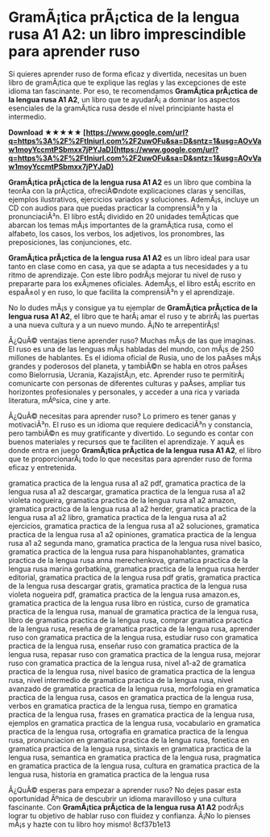 # GramÃ¡tica prÃ¡ctica de la lengua rusa A1 A2: un libro imprescindible para aprender ruso
 
Si quieres aprender ruso de forma eficaz y divertida, necesitas un buen libro de gramÃ¡tica que te explique las reglas y las excepciones de este idioma tan fascinante. Por eso, te recomendamos **GramÃ¡tica prÃ¡ctica de la lengua rusa A1 A2**, un libro que te ayudarÃ¡ a dominar los aspectos esenciales de la gramÃ¡tica rusa desde el nivel principiante hasta el intermedio.
 
**Download ★★★★★ [https://www.google.com/url?q=https%3A%2F%2Ftlniurl.com%2F2uwOFu&sa=D&sntz=1&usg=AOvVaw1moyYccmtPSbmxx7jPYJaD](https://www.google.com/url?q=https%3A%2F%2Ftlniurl.com%2F2uwOFu&sa=D&sntz=1&usg=AOvVaw1moyYccmtPSbmxx7jPYJaD)**


 
**GramÃ¡tica prÃ¡ctica de la lengua rusa A1 A2** es un libro que combina la teorÃ­a con la prÃ¡ctica, ofreciÃ©ndote explicaciones claras y sencillas, ejemplos ilustrativos, ejercicios variados y soluciones. AdemÃ¡s, incluye un CD con audios para que puedas practicar la comprensiÃ³n y la pronunciaciÃ³n. El libro estÃ¡ dividido en 20 unidades temÃ¡ticas que abarcan los temas mÃ¡s importantes de la gramÃ¡tica rusa, como el alfabeto, los casos, los verbos, los adjetivos, los pronombres, las preposiciones, las conjunciones, etc.
 
**GramÃ¡tica prÃ¡ctica de la lengua rusa A1 A2** es un libro ideal para usar tanto en clase como en casa, ya que se adapta a tus necesidades y a tu ritmo de aprendizaje. Con este libro podrÃ¡s mejorar tu nivel de ruso y prepararte para los exÃ¡menes oficiales. AdemÃ¡s, el libro estÃ¡ escrito en espaÃ±ol y en ruso, lo que facilita la comprensiÃ³n y el aprendizaje.
 
No lo dudes mÃ¡s y consigue ya tu ejemplar de **GramÃ¡tica prÃ¡ctica de la lengua rusa A1 A2**, el libro que te harÃ¡ amar el ruso y te abrirÃ¡ las puertas a una nueva cultura y a un nuevo mundo. Â¡No te arrepentirÃ¡s!
  
Â¿QuÃ© ventajas tiene aprender ruso? Muchas mÃ¡s de las que imaginas. El ruso es una de las lenguas mÃ¡s habladas del mundo, con mÃ¡s de 250 millones de hablantes. Es el idioma oficial de Rusia, uno de los paÃ­ses mÃ¡s grandes y poderosos del planeta, y tambiÃ©n se habla en otros paÃ­ses como Bielorrusia, Ucrania, KazajistÃ¡n, etc. Aprender ruso te permitirÃ¡ comunicarte con personas de diferentes culturas y paÃ­ses, ampliar tus horizontes profesionales y personales, y acceder a una rica y variada literatura, mÃºsica, cine y arte.
 
Â¿QuÃ© necesitas para aprender ruso? Lo primero es tener ganas y motivaciÃ³n. El ruso es un idioma que requiere dedicaciÃ³n y constancia, pero tambiÃ©n es muy gratificante y divertido. Lo segundo es contar con buenos materiales y recursos que te faciliten el aprendizaje. Y aquÃ­ es donde entra en juego **GramÃ¡tica prÃ¡ctica de la lengua rusa A1 A2**, el libro que te proporcionarÃ¡ todo lo que necesitas para aprender ruso de forma eficaz y entretenida.
 
gramatica practica de la lengua rusa a1 a2 pdf,  gramatica practica de la lengua rusa a1 a2 descargar,  gramatica practica de la lengua rusa a1 a2 violeta nogueira,  gramatica practica de la lengua rusa a1 a2 amazon,  gramatica practica de la lengua rusa a1 a2 herder,  gramatica practica de la lengua rusa a1 a2 libro,  gramatica practica de la lengua rusa a1 a2 ejercicios,  gramatica practica de la lengua rusa a1 a2 soluciones,  gramatica practica de la lengua rusa a1 a2 opiniones,  gramatica practica de la lengua rusa a1 a2 segunda mano,  gramatica practica de la lengua rusa nivel basico,  gramatica practica de la lengua rusa para hispanohablantes,  gramatica practica de la lengua rusa anna merechenkova,  gramatica practica de la lengua rusa marina gorbatkina,  gramatica practica de la lengua rusa herder editorial,  gramatica practica de la lengua rusa pdf gratis,  gramatica practica de la lengua rusa descargar gratis,  gramatica practica de la lengua rusa violeta nogueira pdf,  gramatica practica de la lengua rusa amazon.es,  gramatica practica de la lengua rusa libro en rústica,  curso de gramatica practica de la lengua rusa,  manual de gramatica practica de la lengua rusa,  libro de gramatica practica de la lengua rusa,  comprar gramatica practica de la lengua rusa,  reseña de gramatica practica de la lengua rusa,  aprender ruso con gramatica practica de la lengua rusa,  estudiar ruso con gramatica practica de la lengua rusa,  enseñar ruso con gramatica practica de la lengua rusa,  repasar ruso con gramatica practica de la lengua rusa,  mejorar ruso con gramatica practica de la lengua rusa,  nivel a1-a2 de gramatica practica de la lengua rusa,  nivel basico de gramatica practica de la lengua rusa,  nivel intermedio de gramatica practica de la lengua rusa,  nivel avanzado de gramatica practica de la lengua rusa,  morfologia en gramatica practica de la lengua rusa,  casos en gramatica practica de la lengua rusa,  verbos en gramatica practica de la lengua rusa,  tiempo en gramatica practica de la lengua rusa,  frases en gramatica practica de la lengua rusa,  ejemplos en gramatica practica de la lengua rusa,  vocabulario en gramatica practica de la lengua rusa,  ortografia en gramatica practica de la lengua rusa,  pronunciacion en gramatica practica de la lengua rusa,  fonetica en gramatica practica de la lengua rusa,  sintaxis en gramatica practica de la lengua rusa,  semantica en gramatica practica de la lengua rusa,  pragmatica en gramatica practica de la lengua rusa,  cultura en gramatica practica de la lengua rusa,  historia en gramatica practica de la lengua rusa
 
Â¿QuÃ© esperas para empezar a aprender ruso? No dejes pasar esta oportunidad Ãºnica de descubrir un idioma maravilloso y una cultura fascinante. Con **GramÃ¡tica prÃ¡ctica de la lengua rusa A1 A2** podrÃ¡s lograr tu objetivo de hablar ruso con fluidez y confianza. Â¡No lo pienses mÃ¡s y hazte con tu libro hoy mismo!
 8cf37b1e13
 

